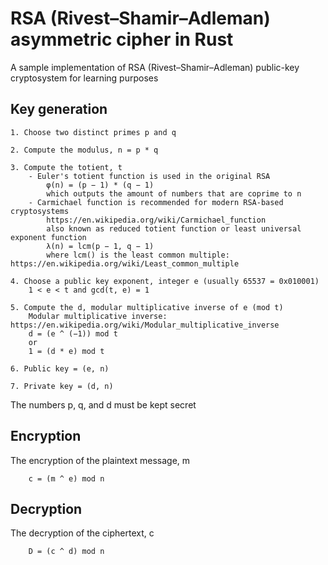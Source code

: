 # RSA (Rivest–Shamir–Adleman) asymmetric cipher in Rust

A sample implementation of RSA (Rivest–Shamir–Adleman) public-key cryptosystem for learning purposes

## Key generation

```text
1. Choose two distinct primes p and q

2. Compute the modulus, n = p * q

3. Compute the totient, t
    - Euler's totient function is used in the original RSA
        φ(n) = (p − 1) * (q − 1)
        which outputs the amount of numbers that are coprime to n
    - Carmichael function is recommended for modern RSA-based cryptosystems
        https://en.wikipedia.org/wiki/Carmichael_function
        also known as reduced totient function or least universal exponent function
        λ(n) = lcm(p − 1, q − 1)
        where lcm() is the least common multiple: https://en.wikipedia.org/wiki/Least_common_multiple

4. Choose a public key exponent, integer e (usually 65537 = 0x010001)
    1 < e < t and gcd(t, e) = 1

5. Compute the d, modular multiplicative inverse of e (mod t)
    Modular multiplicative inverse: https://en.wikipedia.org/wiki/Modular_multiplicative_inverse
    d = (e ^ (−1)) mod t
    or 
    1 = (d * e) mod t

6. Public key = (e, n)

7. Private key = (d, n)
```

The numbers p, q, and d must be kept secret

## Encryption

The encryption of the plaintext message, m

```text
    c = (m ^ e) mod n
```

## Decryption

The decryption of the ciphertext, c

```text
    D = (c ^ d) mod n
```
